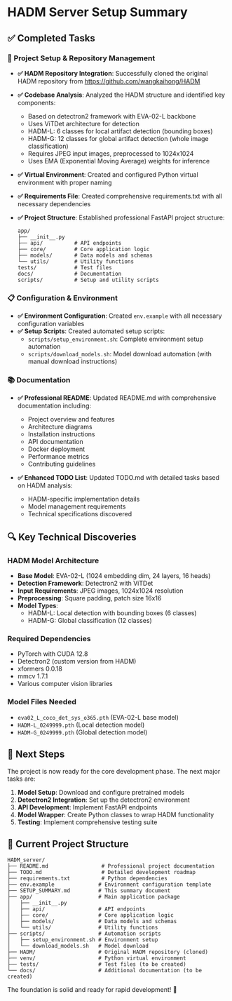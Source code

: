 # HADM Server Setup Summary

## ✅ Completed Tasks

### 🚀 Project Setup & Repository Management
- **✅ HADM Repository Integration**: Successfully cloned the original HADM repository from https://github.com/wangkaihong/HADM
- **✅ Codebase Analysis**: Analyzed the HADM structure and identified key components:
  - Based on detectron2 framework with EVA-02-L backbone
  - Uses ViTDet architecture for detection
  - HADM-L: 6 classes for local artifact detection (bounding boxes)
  - HADM-G: 12 classes for global artifact detection (whole image classification)
  - Requires JPEG input images, preprocessed to 1024x1024
  - Uses EMA (Exponential Moving Average) weights for inference

- **✅ Virtual Environment**: Created and configured Python virtual environment with proper naming
- **✅ Requirements File**: Created comprehensive requirements.txt with all necessary dependencies
- **✅ Project Structure**: Established professional FastAPI project structure:
  ```
  app/
  ├── __init__.py
  ├── api/          # API endpoints
  ├── core/         # Core application logic
  ├── models/       # Data models and schemas
  └── utils/        # Utility functions
  tests/            # Test files
  docs/             # Documentation
  scripts/          # Setup and utility scripts
  ```

### 📋 Configuration & Environment
- **✅ Environment Configuration**: Created `env.example` with all necessary configuration variables
- **✅ Setup Scripts**: Created automated setup scripts:
  - `scripts/setup_environment.sh`: Complete environment setup automation
  - `scripts/download_models.sh`: Model download automation (with manual download instructions)

### 📚 Documentation
- **✅ Professional README**: Updated README.md with comprehensive documentation including:
  - Project overview and features
  - Architecture diagrams
  - Installation instructions
  - API documentation
  - Docker deployment
  - Performance metrics
  - Contributing guidelines

- **✅ Enhanced TODO List**: Updated TODO.md with detailed tasks based on HADM analysis:
  - HADM-specific implementation details
  - Model management requirements
  - Technical specifications discovered

## 🔍 Key Technical Discoveries

### HADM Model Architecture
- **Base Model**: EVA-02-L (1024 embedding dim, 24 layers, 16 heads)
- **Detection Framework**: Detectron2 with ViTDet
- **Input Requirements**: JPEG images, 1024x1024 resolution
- **Preprocessing**: Square padding, patch size 16x16
- **Model Types**:
  - HADM-L: Local detection with bounding boxes (6 classes)
  - HADM-G: Global classification (12 classes)

### Required Dependencies
- PyTorch with CUDA 12.8
- Detectron2 (custom version from HADM)
- xformers 0.0.18
- mmcv 1.7.1
- Various computer vision libraries

### Model Files Needed
- `eva02_L_coco_det_sys_o365.pth` (EVA-02-L base model)
- `HADM-L_0249999.pth` (Local detection model)
- `HADM-G_0249999.pth` (Global detection model)

## 🎯 Next Steps

The project is now ready for the core development phase. The next major tasks are:

1. **Model Setup**: Download and configure pretrained models
2. **Detectron2 Integration**: Set up the detectron2 environment
3. **API Development**: Implement FastAPI endpoints
4. **Model Wrapper**: Create Python classes to wrap HADM functionality
5. **Testing**: Implement comprehensive testing suite

## 📁 Current Project Structure

```
HADM_server/
├── README.md                 # Professional project documentation
├── TODO.md                   # Detailed development roadmap
├── requirements.txt          # Python dependencies
├── env.example              # Environment configuration template
├── SETUP_SUMMARY.md         # This summary document
├── app/                     # Main application package
│   ├── __init__.py
│   ├── api/                 # API endpoints
│   ├── core/                # Core application logic
│   ├── models/              # Data models and schemas
│   └── utils/               # Utility functions
├── scripts/                 # Automation scripts
│   ├── setup_environment.sh # Environment setup
│   └── download_models.sh   # Model download
├── HADM/                    # Original HADM repository (cloned)
├── venv/                    # Python virtual environment
├── tests/                   # Test files (to be created)
└── docs/                    # Additional documentation (to be created)
```

The foundation is solid and ready for rapid development! 🚀 